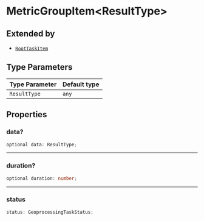 # MetricGroupItem\<ResultType\>

## Extended by

- [`RootTaskItem`](RootTaskItem.md)

## Type Parameters

| Type Parameter | Default type |
| ------ | ------ |
| `ResultType` | `any` |

## Properties

### data?

```ts
optional data: ResultType;
```

***

### duration?

```ts
optional duration: number;
```

***

### status

```ts
status: GeoprocessingTaskStatus;
```
